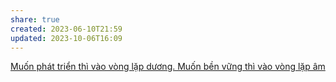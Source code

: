 ```yaml
---
share: true
created: 2023-06-10T21:59
updated: 2023-10-06T16:09
---
```

[Muốn phát triển thì vào vòng lặp dương. Muốn bền vững thì vào vòng lặp âm](./Mu%E1%BB%91n%20ph%C3%A1t%20tri%E1%BB%83n%20th%C3%AC%20v%C3%A0o%20v%C3%B2ng%20l%E1%BA%B7p%20d%C6%B0%C6%A1ng.%20Mu%E1%BB%91n%20b%E1%BB%81n%20v%E1%BB%AFng%20th%C3%AC%20v%C3%A0o%20v%C3%B2ng%20l%E1%BA%B7p%20%C3%A2m.md)
